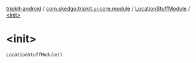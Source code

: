 [tripkit-android](../../index.md) / [com.skedgo.tripkit.ui.core.module](../index.md) / [LocationStuffModule](index.md) / [&lt;init&gt;](./-init-.md)

# &lt;init&gt;

`LocationStuffModule()`